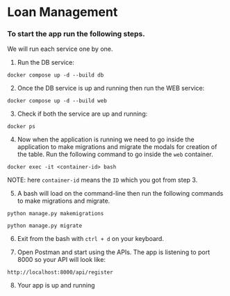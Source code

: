 # Loan Management

### To start the app run the following steps.

We will run each service one by one.

1. Run the DB service:

`docker compose up -d --build db`

2. Once the DB service is up and running then run the WEB service:

`docker compose up -d --build web`

3. Check if both the service are up and running:

`docker ps`

4. Now when the application is running we need to go inside the application to make migrations and migrate the modals for creation of the table. Run the following command to go inside the `web` container.

`docker exec -it <container-id> bash`

NOTE: here `container-id` means the `ID` which you got from step 3.

5. A bash will load on the command-line then run the following commands to make migrations and migrate.

`python manage.py makemigrations`

`python manage.py migrate`

6. Exit from the bash with `ctrl + d` on your keyboard.

7. Open Postman and start using the APIs. The app is listening to port 8000 so your API will look like:

`http://localhost:8000/api/register`

8. Your app is up and running 
